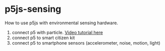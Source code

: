 # p5js-sensing

How to use p5js with environmental sensing hardware.

1) connect p5 with particle. [Video tutorial here](https://www.youtube.com/watch?v=0QjgnEBp__U)   
2) connect p5 to smart citizen kit   
3) connect p5 to smartphone sensors (accelerometer, noise, motion, light)  
